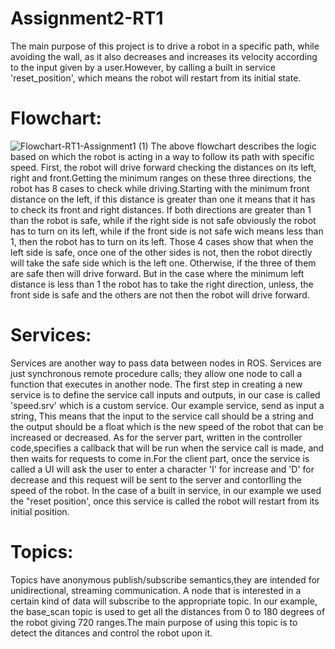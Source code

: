 # Assignment2-RT1
The main purpose of this project is to drive a robot in a specific path, while avoiding the wall, as it also decreases and increases its velocity according to the input given by a user.However, by calling a built in service 'reset_position', which means the robot will restart from its initial state.

# Flowchart:
![Flowchart-RT1-Assignment1 (1)](https://user-images.githubusercontent.com/94491181/142486425-a486f0be-6fb5-47ce-b4e7-83525b9947b2.jpg)
The above flowchart describes the logic based on which the robot is acting in a way to follow its path with specific speed.
First, the robot will drive forward checking the distances on its left, right and front.Getting the minimum ranges on these three directions, the robot has 8 cases to check while driving.Starting with the minimum front distance on the left, if this distance is greater than one it means that it has to check its front and right distances. If both directions are greater than 1 than the robot is safe, while if the right side is not safe obviously the robot has to turn on its left, while if the front side is not safe wich means less than 1, then the robot has to turn on its left. Those 4 cases show that when the left side is safe, once one of the other sides is not, then the robot directly will take the safe side which is the left one. Otherwise, if the three of them are safe then will drive forward.
But in the case where the minimum left distance is less than 1 the robot has to take the right direction, unless, the front side is safe and the others are not then the robot will drive forward.

# Services:
Services are another way to pass data between nodes in ROS. Services are just synchronous remote procedure calls; they allow one node to call a function that executes in another node. The first step in creating a new service is to define the service call inputs and outputs, in our case is called 'speed.srv' which is a custom service. Our example service, send as input a string, This means that the input to the service call should be a string and the output should be a float which is the new speed of the robot that can be increased or decreased. As for the server part, written in the controller code,specifies a callback that will be run when the service call is made, and then waits for requests to come in.For the client part, once the service is called a UI will ask the user to enter a character 'I' for increase and 'D' for decrease and this request will be sent to the server and contorlling the speed of the robot.
In the case of a built in service, in our example we used the "reset position', once this service is called the robot will restart from its initial position.
# Topics:
Topics have anonymous publish/subscribe semantics,they are intended for unidirectional, streaming communication. A node that is interested in a certain kind of data will subscribe to the appropriate topic. In our example, the base_scan topic is used to get all the distances from 0 to 180 degrees of the robot giving 720 ranges.The main purpose of using this topic is to detect the ditances and control the robot upon it.
